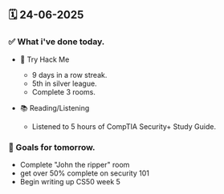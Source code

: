 ## 🗓️ 24-06-2025

### ✅ What i've done today.
- 👾 Try Hack Me
  -  9 days in a row streak.
  -  5th in silver league.
  -  Complete 3 rooms.

- 📚 Reading/Listening
  - Listened to 5 hours of CompTIA Security+ Study Guide.
 
### 🎯 Goals for tomorrow.
- Complete "John the ripper" room
- get over 50% complete on security 101
- Begin writing up CS50 week 5
